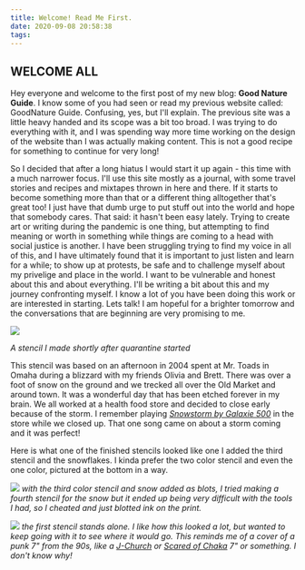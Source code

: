 ```yaml
---
title: Welcome! Read Me First.
date: 2020-09-08 20:58:38
tags:
---
```


<h2>WELCOME ALL</h2>

<p>Hey everyone and welcome to the first post of my new blog: <b>Good Nature Guide</b>. I know some of you had seen or read my previous website called: GoodNature Guide. Confusing, yes, but I'll explain. The previous site was a little heavy handed and its scope was a bit too broad. I was trying to do everything with it, and I was spending way more time working on the design of the website than I was actually making content. This is not a good recipe for something to continue for very long! </p>

<p>So I decided that after a long hiatus I would start it up again - this time with a much narrower focus. I'll use this site mostly as a journal, with some travel stories and recipes and mixtapes thrown in here and there. If it starts to become something more than that or a different thing alltogether that's great too! I just have that dumb urge to put stuff out into the world and hope that somebody cares. That said: it hasn't been easy lately. Trying to create art or writing during the pandemic is one thing, but attempting to find meaning or worth in something while things are coming to a head with social justice is another. I have been struggling trying to find my voice in all of this, and I have ultimately found that it is important to just listen and learn for a while; to show up at protests, be safe and to challenge myself about my privelige and place in the world. I want to be vulnerable and honest about this and about everything. I'll be writing a bit about this and my journey confronting myself. I know a lot of you have been doing this work or are interested in starting. Lets talk! I am hopeful for a brighter tomorrow and the conversations that are beginning are very promising to me.
	</p>


<img src="/images/window.JPG">

<i>A stencil I made shortly after quarantine started</i> 
<p> This stencil was based on an afternoon in 2004 spent at Mr. Toads in Omaha during a blizzard with my friends Olivia and Brett. There was over a foot of snow on the ground and we trecked all over the Old Market and around town. It was a wonderful day that has been etched forever in my brain. We all worked at a health food store and decided to close early because of the storm. I remember playing <a href="https://open.spotify.com/track/5s5uy4gguOtt5DZcsqxVsu?si=ixQZKtl9RD2aHhCvEGz1Gw"><i>Snowstorm by Galaxie 500</i></a> in the store while we closed up. That one song came on about a storm coming and it was perfect!</p>
<p>Here is what one of the finished stencils looked like one I added the third stencil and the snowflakes. I kinda prefer the two color stencil and even the one color, pictured at the bottom in a way.</p>
<img src="https://res.cloudinary.com/dtp6lf4bp/image/upload/c_scale,q_46,w_1231/v1599686776/window-watching.jpg"> 
<i>with the third color stencil and snow added as blots, I tried making a fourth stencil for the snow but it ended up being very difficult with the tools I had, so I cheated and just blotted ink on the print.</i>
<p></p>
<img src="https://res.cloudinary.com/dtp6lf4bp/image/upload/v1599687171/IMG_2598_boqgqb.jpg">
<i>the first stencil stands alone. I like how this looked a lot, but wanted to keep going with it to see where it would go. This reminds me of a cover of a punk 7" from the 90s, like a <a href="https://open.spotify.com/artist/5cGuLuR5EH4Xj9KKZlcggT?si=I-QuFJx8SgmI6HvWj8Bbeg">J-Church</a> or <a href="https://open.spotify.com/artist/1M8LpARbHjhP9TDvrWdwaC?si=wk5kvFnCTyaXS_qXyA7bGg">Scared of Chaka</a> 7" or something. I don't know why! </i>